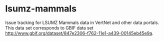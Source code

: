 lsumz-mammals
=============

Issue tracking for LSUMZ Mammals data in VertNet and other data portals. This data set corresponds to GBIF data set http://www.gbif.org/dataset/847e2306-f762-11e1-a439-00145eb45e9a.

